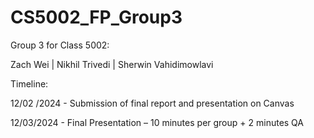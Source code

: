 # CS5002_FP_Group3
Group 3 for Class 5002: 

Zach Wei  |
Nikhil Trivedi  |
Sherwin Vahidimowlavi 

 



Timeline: 

12/02 /2024 - Submission of final report and presentation on Canvas 

12/03/2024 - Final Presentation – 10 minutes per group + 2 minutes QA 
